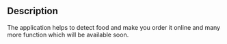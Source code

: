 ## Description

The application helps to detect food and make you order it online and many more function which will be available soon.
